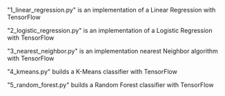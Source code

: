 
"1_linear_regression.py" is an implementation of a Linear Regression with TensorFlow

"2_logistic_regression.py" is an implementation of a Logistic Regression with TensorFlow

"3_nearest_neighbor.py" is an implementation nearest Neighbor algorithm with TensorFlow

"4_kmeans.py" builds a K-Means classifier with TensorFlow

"5_random_forest.py" builds a Random Forest classifier with TensorFlow


